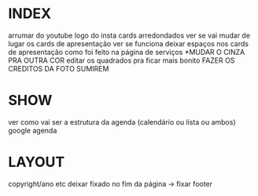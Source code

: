 # INDEX
arrumar do youtube
logo do insta
cards arredondados
ver se vai mudar de lugar os cards de apresentação
ver se funciona deixar espaços nos cards de apresentação como foi feito na página de serviços
*MUDAR O CINZA PRA OUTRA COR
editar os quadrados pra ficar mais bonito
FAZER OS CREDITOS DA FOTO SUMIREM


# SHOW
ver como vai ser a estrutura da agenda (calendário ou lista ou ambos)
google agenda

# LAYOUT
copyright/ano etc deixar fixado no fim da página -> fixar footer
